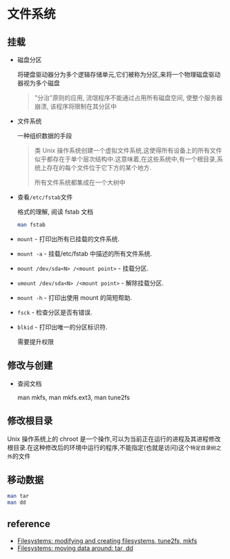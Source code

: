 # 文件系统

## 挂载

- 磁盘分区

  将硬盘驱动器分为多个逻辑存储单元,它们被称为分区,来将一个物理磁盘驱动器视为多个磁盘

  > "分治"原则的应用, 流氓程序不能通过占用所有磁盘空间, 使整个服务器崩溃, 该程序将限制在其分区中

- 文件系统

  一种组织数据的手段

  > 类 Unix 操作系统创建一个虚拟文件系统,这使得所有设备上的所有文件似乎都存在于单个层次结构中.这意味着,在这些系统中,有一个根目录,系统上存在的每个文件位于它下方的某个地方.
  >
  > 所有文件系统都集成在一个大树中

- 查看`/etc/fstab`文件

  格式的理解, 阅读 fstab 文档

  ```bash
  man fstab
  ```

- `mount` - 打印出所有已挂载的文件系统.
- `mount -a` - 挂载/etc/fstab 中描述的所有文件系统.
- `mount /dev/sda<N> /<mount point>` - 挂载分区.
- `umount /dev/sda<N> /<mount point>` - 解除挂载分区.
- `mount -h` - 打印出使用 mount 的简短帮助.
- `fsck` - 检查分区是否有错误.
- `blkid` - 打印出唯一的分区标识符.

  需要提升权限

## 修改与创建

- 查阅文档

  man mkfs, man mkfs.ext3, man tune2fs

## 修改根目录

Unix 操作系统上的 chroot 是一个操作,可以为当前正在运行的进程及其进程修改根目录.在这种修改后的环境中运行的程序,不能指定(也就是访问)这个`特定目录树之外`的文件

## 移动数据

```bash
man tar
man dd
```

## reference

- [Filesystems: modifying and creating filesystems, tune2fs, mkfs](https://archive.ph/CzHiN#selection-225.13-225.75)
- [Filesystems: moving data around: tar, dd](https://archive.ph/JSknE#selection-225.13-225.53)
